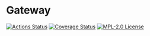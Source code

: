 # Gateway

[![Actions Status](https://github.com/gridsuite/gateway/workflows/CI/badge.svg)](https://github.com/gridsuite/gateway/actions)
[![Coverage Status](https://sonarcloud.io/api/project_badges/measure?project=org.gridsuite%3Agateway&metric=coverage)](https://sonarcloud.io/component_measures?id=org.gridsuite%3Agateway&metric=coverage)
[![MPL-2.0 License](https://img.shields.io/badge/license-MPL_2.0-blue.svg)](https://www.mozilla.org/en-US/MPL/2.0/)
